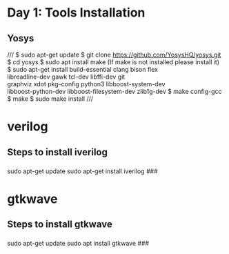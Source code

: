 # Day 1: Tools Installation

## Yosys
///
$ sudo apt-get update
$ git clone https://github.com/YosysHQ/yosys.git
$ cd yosys
$ sudo apt install make (If make is not installed please install it) 
$ sudo apt-get install build-essential clang bison flex \
    libreadline-dev gawk tcl-dev libffi-dev git \
    graphviz xdot pkg-config python3 libboost-system-dev \
    libboost-python-dev libboost-filesystem-dev zlib1g-dev
$ make config-gcc
$ make 
$ sudo make install ///

# verilog
## Steps to install iverilog
### 
sudo apt-get update
sudo apt-get install iverilog ###

# gtkwave

## Steps to install gtkwave

###
sudo apt-get update
sudo apt install gtkwave ###


